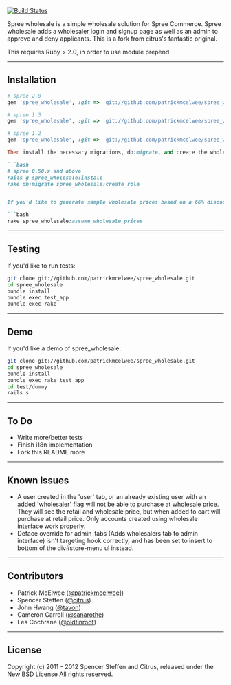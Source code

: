 [![Build Status](https://travis-ci.org/patrickmcelwee/spree_wholesale.svg?branch=master)](https://travis-ci.org/patrickmcelwee/spree_wholesale)

Spree wholesale is a simple wholesale solution for Spree Commerce. Spree wholesale adds a wholesaler login and signup page as well as an admin to approve and deny applicants. This is a fork from citrus's fantastic original.

This requires Ruby > 2.0, in order to use module prepend.

------------------------------------------------------------------------------
Installation
------------------------------------------------------------------------------


```ruby
# spree 2.0
gem 'spree_wholesale', :git => 'git://github.com/patrickmcelwee/spree_wholesale', :branch => 'master'

# spree 1.3
gem 'spree_wholesale', :git => 'git://github.com/patrickmcelwee/spree_wholesale', :branch => '1-3-stable'

# spree 1.2
gem 'spree_wholesale', :git => 'git://github.com/patrickmcelwee/spree_wholesale', :branch => '1-2-stable'

Then install the necessary migrations, db:migrate, and create the wholesale role:

```bash
# spree 0.50.x and above
rails g spree_wholesale:install
rake db:migrate spree_wholesale:create_role


If you'd like to generate sample wholesale prices based on a 66% discount:

```bash
rake spree_wholesale:assume_wholesale_prices
```


------------------------------------------------------------------------------
Testing
------------------------------------------------------------------------------

If you'd like to run tests:

```bash
git clone git://github.com/patrickmcelwee/spree_wholesale.git
cd spree_wholesale
bundle install
bundle exec test_app
bundle exec rake
```


------------------------------------------------------------------------------
Demo
------------------------------------------------------------------------------

If you'd like a demo of spree_wholesale:

```bash
git clone git://github.com/patrickmcelwee/spree_wholesale.git
cd spree_wholesale
bundle install
bundle exec rake test_app
cd test/dummy
rails s
```


------------------------------------------------------------------------------
To Do
------------------------------------------------------------------------------

* Write more/better tests
* Finish i18n implementation
* Fork this README more


------------------------------------------------------------------------------
Known Issues
------------------------------------------------------------------------------

* A user created in the 'user' tab, or an already existing user with an added 'wholesaler' flag will not be able to purchase at wholesale price. They will see the retail and wholesale price, but when added to cart will purchase at retail price. Only accounts created using wholesale interface work properly.
* Deface override for admin_tabs (Adds wholesalers tab to admin interface) isn't targeting hook correctly, and has been set to insert to bottom of the div#store-menu ul instead.


------------------------------------------------------------------------------
Contributors
------------------------------------------------------------------------------

* Patrick McElwee ([@patrickmcelwee](https://github.com/patrickmcelwee)])
* Spencer Steffen ([@citrus](https://github.com/citrus))
* John Hwang      ([@tavon](https://github.com/tavon))
* Cameron Carroll ([@sanarothe](https://github.com/sanarothe))
* Les Cochrane    ([@oldtinroof](https://github.com/oldtinroof))


------------------------------------------------------------------------------
License
------------------------------------------------------------------------------

Copyright (c) 2011 - 2012 Spencer Steffen and Citrus, released under the New BSD License All rights reserved.
